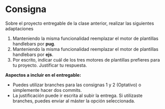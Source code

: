 # **Consigna**

Sobre el proyecto entregable de la clase anterior, realizar las siguientes adaptaciones

1. Manteniendo la misma funcionalidad reemplazar el motor de plantillas handlebars por **pug**.
2. Manteniendo la misma funcionalidad reemplazar el motor de plantillas handlebars por **ejs**.
3. Por escrito, indicar cuál de los tres motores de plantillas prefieres para tu proyecto. Justificar tu respuesta.

**Aspectos a incluir en el entregable:**

- Puedes utilizar branches para las consignas 1 y 2 (Optativo) o simplemente hacer dos commits.
- La justificación puede ir escrita al subir la entrega. Si utilizaste branches, puedes enviar al máster la opción seleccionada.
